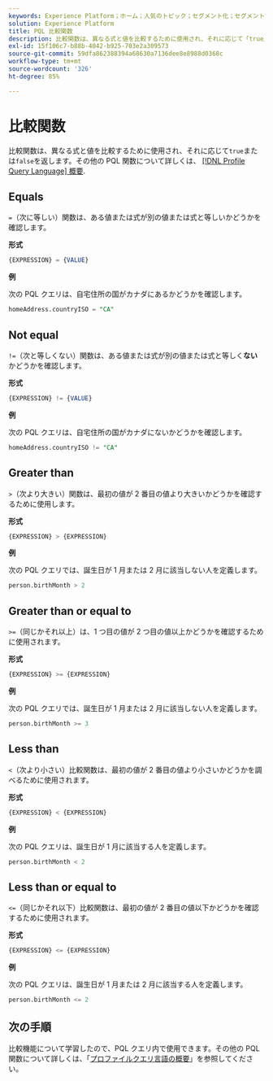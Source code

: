 ```yaml
---
keywords: Experience Platform；ホーム；人気のトピック；セグメント化；セグメント化；セグメント化サービス；pql;PQL；プロファイルクエリ言語；比較関数；比較；
solution: Experience Platform
title: PQL 比較関数
description: 比較関数は、異なる式と値を比較するために使用され、それに応じて「true」または「false」を返します。
exl-id: 15f106c7-b88b-4042-b925-703e2a309573
source-git-commit: 59dfa862388394a68630a7136dee8e8988d0368c
workflow-type: tm+mt
source-wordcount: '326'
ht-degree: 85%

---
```


# 比較関数

比較関数は、異なる式と値を比較するために使用され、それに応じて`true`または`false`を返します。その他の PQL 関数について詳しくは、 [[!DNL Profile Query Language] 概要](./overview.md).

## Equals

`=`（次に等しい）関数は、ある値または式が別の値または式と等しいかどうかを確認します。

**形式**

```sql
{EXPRESSION} = {VALUE}
```

**例**

次の PQL クエリは、自宅住所の国がカナダにあるかどうかを確認します。

```sql
homeAddress.countryISO = "CA"
```

## Not equal

`!=`（次と等しくない）関数は、ある値または式が別の値または式と等しく&#x200B;**ない**&#x200B;かどうかを確認します。

**形式**

```sql
{EXPRESSION} != {VALUE}
```

**例**

次の PQL クエリは、自宅住所の国がカナダにないかどうかを確認します。

```sql
homeAddress.countryISO != "CA"
```

## Greater than

`>`（次より大きい）関数は、最初の値が 2 番目の値より大きいかどうかを確認するために使用します。

**形式**

```sql
{EXPRESSION} > {EXPRESSION} 
```

**例**

次の PQL クエリでは、誕生日が 1 月または 2 月に該当しない人を定義します。

```sql
person.birthMonth > 2
```

## Greater than or equal to

`>=`（同じかそれ以上）は、1 つ目の値が 2 つ目の値以上かどうかを確認するために使用されます。

**形式**

```sql
{EXPRESSION} >= {EXPRESSION} 
```

**例**

次の PQL クエリでは、誕生日が 1 月または 2 月に該当しない人を定義します。

```sql
person.birthMonth >= 3
```

## Less than

`<`（次より小さい）比較関数は、最初の値が 2 番目の値より小さいかどうかを調べるために使用されます。

**形式**

```sql
{EXPRESSION} < {EXPRESSION} 
```

**例**

次の PQL クエリは、誕生日が 1 月に該当する人を定義します。

```sql
person.birthMonth < 2
```

## Less than or equal to

`<=`（同じかそれ以下）比較関数は、最初の値が 2 番目の値以下かどうかを確認するために使用されます。

**形式**

```sql
{EXPRESSION} <= {EXPRESSION} 
```

**例**

次の PQL クエリは、誕生日が 1 月または 2 月に該当する人を定義します。

```sql
person.birthMonth <= 2
```

## 次の手順

比較機能について学習したので、PQL クエリ内で使用できます。その他の PQL 関数について詳しくは、「[プロファイルクエリ言語の概要](./overview.md)」を参照してください。
